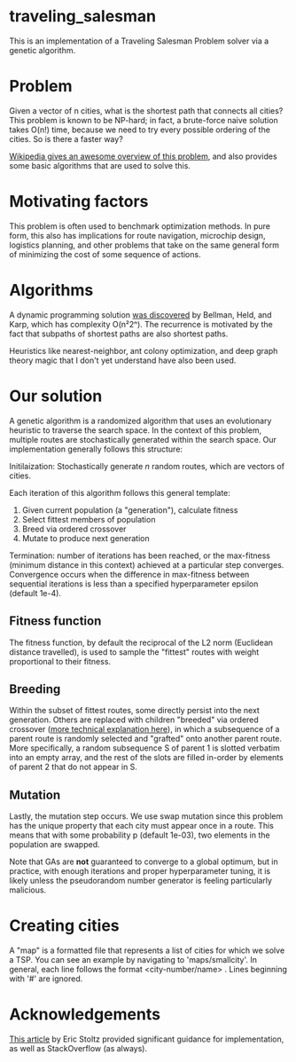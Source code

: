# traveling_salesman

This is an implementation of a Traveling Salesman Problem solver via a genetic algorithm. 

# Problem
Given a vector of n cities, what is the shortest path that connects all cities? This problem is known to be NP-hard; in fact, a brute-force 
naive solution takes O(n!) time, because we need to try every possible ordering of the cities. So is there a faster way?

[Wikipedia gives an awesome overview of this problem](https://en.wikipedia.org/wiki/Travelling_salesman_problem), and also provides some
basic algorithms that are used to solve this. 

# Motivating factors
This problem is often used to benchmark optimization methods. In pure form, this also has implications for route navigation, microchip design,
logistics planning, and other problems that take on the same general form of minimizing the cost of some sequence of actions. 

# Algorithms
A dynamic programming solution [was discovered](https://en.wikipedia.org/wiki/Held%E2%80%93Karp_algorithm)
by Bellman, Held, and Karp, which has complexity O(n²2ⁿ). The recurrence is motivated by the fact that subpaths of shortest paths are also shortest 
paths.

Heuristics like nearest-neighbor, ant colony optimization, and deep graph theory magic that I don't yet understand have also been used.

# Our solution
A genetic algorithm is a randomized algorithm that uses an evolutionary heuristic to traverse the search space. In the context of this problem, 
multiple routes are stochastically generated within the search space. Our implementation generally follows this structure:

Initilaization: Stochastically generate *n* random routes, which are vectors of cities.

Each iteration of this algorithm follows this general template:
1. Given current population (a "generation"), calculate fitness
2. Select fittest members of population
3. Breed via ordered crossover
4. Mutate to produce next generation

Termination: number of iterations has been reached, or the max-fitness (minimum distance in this context) achieved at a particular step 
converges. Convergence occurs when the difference in max-fitness between sequential iterations is less than a specified hyperparameter
epsilon (default 1e-4).

## Fitness function 
The fitness function, by default the reciprocal of the L2 norm 
(Euclidean distance travelled), is used to sample the "fittest" routes with weight proportional to their fitness. 

## Breeding
Within the subset of 
fittest routes, some directly persist into the next generation. Others are replaced with children "breeded" via ordered crossover 
([more technical explanation here](http://www.dmi.unict.it/mpavone/nc-cs/materiale/moscato89.pdf)), in which a subsequence of a parent route is 
randomly selected and "grafted" onto another parent route. More specifically, a random subsequence S of parent 1 is slotted verbatim into an empty
array, and the rest of the slots are filled in-order by elements of parent 2 that do not appear in S.

## Mutation
Lastly, the mutation step occurs. We use swap mutation since this problem has the unique property that each city must appear once in a
route. This means that with some probability p (default 1e-03), two elements in the population are swapped. 

Note that GAs are **not** guaranteed to converge to a global optimum, but in practice, with enough iterations and proper hyperparameter tuning,
it is likely unless the pseudorandom number generator is feeling particularly  malicious.

# Creating cities
A "map" is a formatted file that represents a list of cities for which we solve a TSP. You can see an example by navigating to 
'maps/smallcity'. In general, each line follows the format <city-number/name> <x-coordinate> <y-coordinate>. Lines beginning with '#' are 
ignored. 

# Acknowledgements
[This article](https://towardsdatascience.com/evolution-of-a-salesman-a-complete-genetic-algorithm-tutorial-for-python-6fe5d2b3ca35) by Eric Stoltz
provided significant guidance for implementation, as well as StackOverflow (as always).



